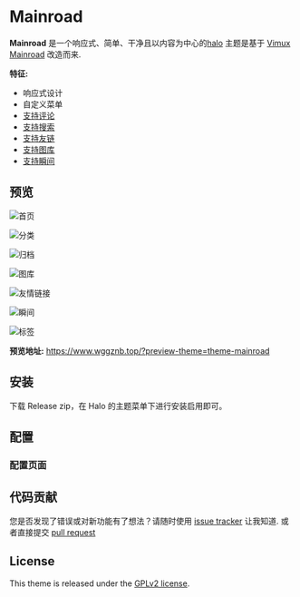 # Mainroad

**Mainroad** 是一个响应式、简单、干净且以内容为中心的[halo](https://halo.run/) 主题是基于
[Vimux Mainroad](https://github.com/Vimux/Mainroad) 改造而来.

**特征:**

+ 响应式设计
+ 自定义菜单
+ [支持评论](https://github.com/halo-dev/plugin-comment-widget)
+ [支持搜索](https://github.com/halo-dev/plugin-search-widget)
+ [支持友链](https://github.com/halo-sigs/plugin-links)
+ [支持图库](https://github.com/halo-sigs/plugin-photos)
+ [支持瞬间](https://github.com/halo-sigs/plugin-moments)

## 预览
![首页](./images/theme-mainroad-1.jpeg)

![分类](./images/theme-mainroad-2.jpeg)

![归档](./images/theme-mainroad-3.jpeg)

![图库](./images/theme-mainroad-4.jpeg)

![友情链接](./images/theme-mainroad-5.jpeg)

![瞬间](./images/theme-mainroad-6.jpeg)

![标签](./images/theme-mainroad-7.jpeg)

**预览地址:**
https://www.wggznb.top/?preview-theme=theme-mainroad

## 安装

下载 Release zip，在 Halo 的主题菜单下进行安装启用即可。

## 配置

### 配置页面

## 代码贡献

您是否发现了错误或对新功能有了想法？请随时使用
[issue tracker](https://github.com/liuchangfitcloud/theme-hugo-mainroad/issues) 让我知道. 或者直接提交
[pull request](https://github.com/liuchangfitcloud/theme-hugo-mainroad/pulls)

## License

This theme is released under the [GPLv2 license](https://github.com/liuchangfitcloud/theme-hugo-mainroad/blob/master/LICENSE.md).